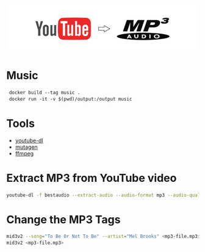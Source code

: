 ![graphics](docs/graphics.png)

# Music

```Dockerfile
 docker build --tag music .
 docker run -it -v $(pwd)/output:/output music
```

# Tools

* [youtube-dl](https://ytdl-org.github.io/youtube-dl/download.html)
* [mutagen](https://mutagen.readthedocs.io/en/latest/)
* [ffmpeg](https://ffmpeg.org/)

# Extract MP3 from YouTube video

```bash
youtube-dl -f bestaudio --extract-audio --audio-format mp3 --audio-quality 0 --output /output/ <youtube-url>
```

# Change the MP3 Tags

```bash
mid3v2 --song="To Be Or Not To Be" --artist="Mel Brooks" <mp3-file.mp3>
mid3v2 <mp3-file.mp3>
```
